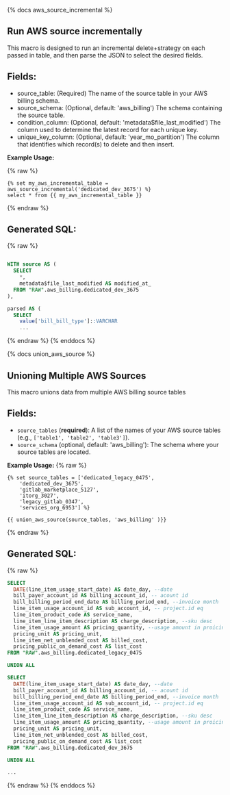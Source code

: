 {% docs aws_source_incremental %}

## Run AWS source incrementally

This macro is designed to run an incremental delete+strategy on each passed in table, and then parse the JSON to select the desired fields.

## Fields:

* source_table: (Required) The name of the source table in your AWS billing schema.
* source_schema: (Optional, default: 'aws_billing') The schema containing the source table.
* condition_column: (Optional, default: 'metadata$file_last_modified') The column used to determine the latest record for each unique key.
* unique_key_column: (Optional, default: 'year_mo_partition') The column that identifies which record(s) to delete and then insert.

**Example Usage:**

{% raw %}
```jinja2
{% set my_aws_incremental_table = aws_source_incremental('dedicated_dev_3675') %}
select * from {{ my_aws_incremental_table }}
```
{% endraw %}
## Generated SQL:

{% raw %}
```sql

WITH source AS (
  SELECT
    *,
    metadata$file_last_modified AS modified_at_
  FROM "RAW".aws_billing.dedicated_dev_3675
),

parsed AS (
  SELECT
    value['bill_bill_type']::VARCHAR                                                   AS bill_bill_type,
    ...
```
{% endraw %}
{% enddocs %}

{% docs union_aws_source %}

## Unioning Multiple AWS Sources

This macro unions data from multiple AWS billing source tables

## Fields:

* `source_tables` (**required**): A list of the names of your AWS source tables (e.g., `['table1', 'table2', 'table3']`).
* `source_schema` (optional, default: 'aws_billing'): The schema where your source tables are located.

**Example Usage:**
{% raw %}
```jinja2
{% set source_tables = ['dedicated_legacy_0475',
    'dedicated_dev_3675',
    'gitlab_marketplace_5127',
    'itorg_3027',
    'legacy_gitlab_0347',
    'services_org_6953'] %}

{{ union_aws_source(source_tables, 'aws_billing' )}}
```
{% endraw %}
## Generated SQL:
{% raw %}
```sql
SELECT
  DATE(line_item_usage_start_date) AS date_day, --date
  bill_payer_account_id AS billing_account_id, -- acount id
  bill_billing_period_end_date AS billing_period_end, --invoice month
  line_item_usage_account_id AS sub_account_id, -- project.id eq
  line_item_product_code AS service_name,
  line_item_line_item_description AS charge_description, --sku desc
  line_item_usage_amount AS pricing_quantity, --usage amount in proicing unit
  pricing_unit AS pricing_unit,
  line_item_net_unblended_cost AS billed_cost,
  pricing_public_on_demand_cost AS list_cost
FROM "RAW".aws_billing.dedicated_legacy_0475

UNION ALL

SELECT
  DATE(line_item_usage_start_date) AS date_day, --date
  bill_payer_account_id AS billing_account_id, -- acount id
  bill_billing_period_end_date AS billing_period_end, --invoice month
  line_item_usage_account_id AS sub_account_id, -- project.id eq
  line_item_product_code AS service_name,
  line_item_line_item_description AS charge_description, --sku desc
  line_item_usage_amount AS pricing_quantity, --usage amount in proicing unit
  pricing_unit AS pricing_unit,
  line_item_net_unblended_cost AS billed_cost,
  pricing_public_on_demand_cost AS list_cost
FROM "RAW".aws_billing.dedicated_dev_3675

UNION ALL

...

```
{% endraw %}
{% enddocs %}
